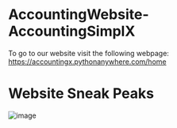 # AccountingWebsite-AccountingSimplX
To go to our website visit the following webpage: https://accountingx.pythonanywhere.com/home

# Website Sneak Peaks
![image](https://github.com/BroRocket/AccountingWebsite-AccountingSimplX/assets/95459456/19ba65ec-ab09-4e90-b1ef-c38d588a4471)

